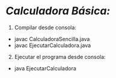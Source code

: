 # ***Calculadora Básica:***
1. Compilar desde consola:
  * javac CalculadoraSencilla.java
  * javac EjecutarCalculadora.java
2. Ejecutar el programa desde consola:
  * java EjecutarCalculadora
